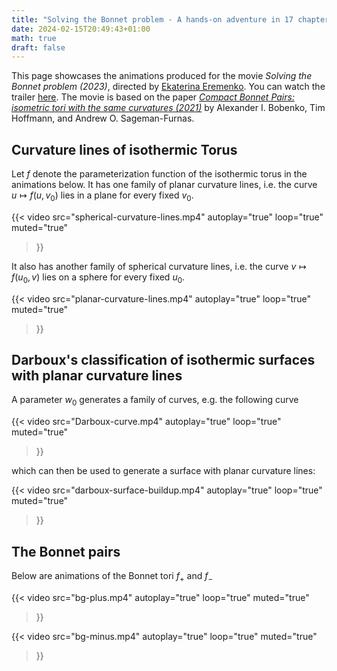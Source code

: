 ```yaml
---
title: "Solving the Bonnet problem - A hands-on adventure in 17 chapters"
date: 2024-02-15T20:49:43+01:00
math: true
draft: false
---
```


This page showcases the animations produced for the movie _Solving the Bonnet problem (2023)_, directed by [Ekaterina Eremenko](https://page.math.tu-berlin.de/~eremenko/). You can watch the trailer [here](https://www.youtube.com/watch?v=iQvsKbw-ksg). The movie is based on the paper [_Compact Bonnet Pairs: isometric tori with the same curvatures (2021)_](https://arxiv.org/abs/2110.06335) by Alexander I. Bobenko, Tim Hoffmann, and Andrew O. Sageman-Furnas.

## Curvature lines of isothermic Torus

Let $f$ denote the parameterization function of the isothermic torus in the animations below. It has one family of planar curvature lines, i.e. the curve $u \mapsto f(u, v_{0})$ lies in a plane for every fixed $v_{0}$.

{{< video
  src="spherical-curvature-lines.mp4"
  autoplay="true"
  loop="true"
  muted="true"
>}}

It also has another family of spherical curvature lines, i.e. the curve $v \mapsto f(u_{0}, v)$ lies on a sphere for every fixed $u_{0}$.

{{< video
  src="planar-curvature-lines.mp4"
  autoplay="true"
  loop="true"
  muted="true"
>}}

## Darboux's classification of isothermic surfaces with planar curvature lines

A parameter $w_0$ generates a family of curves, e.g. the following curve

{{< video
  src="Darboux-curve.mp4"
  autoplay="true"
  loop="true"
  muted="true"
>}}

which can then be used to generate a surface with planar curvature lines:

{{< video
  src="darboux-surface-buildup.mp4"
  autoplay="true"
  loop="true"
  muted="true"
>}}

## The Bonnet pairs

Below are animations of the Bonnet tori $f_{+}$ and $f_{-}$

{{< video
  src="bg-plus.mp4"
  autoplay="true"
  loop="true"
  muted="true"
>}}

{{< video
  src="bg-minus.mp4"
  autoplay="true"
  loop="true"
  muted="true"
>}}
